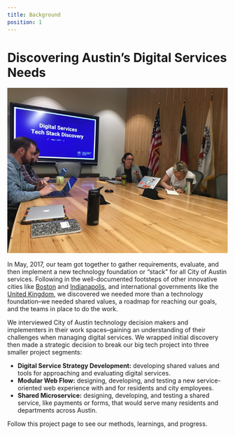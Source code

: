 ```yaml
---
title: Background
position: 1
---
```


# Discovering Austin’s Digital Services Needs

![image of tech stack sprint review meeting](/uploads/techabout.jpg)

In May, 2017, our team got together to gather requirements, evaluate, and then implement a new technology foundation or “stack” for all City of Austin services. Following in the well-documented footsteps of other innovative cities like [Boston](https://www.boston.gov/departments/digital-team) and [Indianapolis](https://shift.indy.gov/), and international governments like the [United Kingdom](https://www.gov.uk/government/organisations/government-digital-service), we discovered we needed more than a technology foundation–we needed shared values, a roadmap for reaching our goals, and the teams in place to do the work.

We interviewed City of Austin technology decision makers and implementers in their work spaces–gaining an understanding of their challenges when managing digital services. We wrapped initial discovery then made a strategic decision to break our big tech project into three smaller project segments:
* **Digital Service Strategy Development:** developing shared values and tools for approaching and evaluating digital services.
* **Modular Web Flow:** designing, developing, and testing a new service-oriented web experience with and for residents and city employees.
* **Shared Microservice:** designing, developing, and testing a shared service, like payments or forms, that would serve many residents and departments across Austin.

Follow this project page to see our methods, learnings, and progress.
